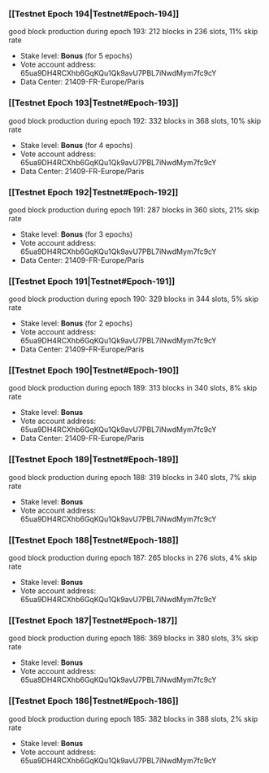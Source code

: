 ### [[Testnet Epoch 194|Testnet#Epoch-194]]
good block production during epoch 193: 212 blocks in 236 slots, 11% skip rate
* Stake level: **Bonus** (for 5 epochs)
* Vote account address: 65ua9DH4RCXhb6GqKQu1Qk9avU7PBL7iNwdMym7fc9cY
* Data Center: 21409-FR-Europe/Paris
### [[Testnet Epoch 193|Testnet#Epoch-193]]
good block production during epoch 192: 332 blocks in 368 slots, 10% skip rate
* Stake level: **Bonus** (for 4 epochs)
* Vote account address: 65ua9DH4RCXhb6GqKQu1Qk9avU7PBL7iNwdMym7fc9cY
* Data Center: 21409-FR-Europe/Paris
### [[Testnet Epoch 192|Testnet#Epoch-192]]
good block production during epoch 191: 287 blocks in 360 slots, 21% skip rate
* Stake level: **Bonus** (for 3 epochs)
* Vote account address: 65ua9DH4RCXhb6GqKQu1Qk9avU7PBL7iNwdMym7fc9cY
* Data Center: 21409-FR-Europe/Paris
### [[Testnet Epoch 191|Testnet#Epoch-191]]
good block production during epoch 190: 329 blocks in 344 slots, 5% skip rate
* Stake level: **Bonus** (for 2 epochs)
* Vote account address: 65ua9DH4RCXhb6GqKQu1Qk9avU7PBL7iNwdMym7fc9cY
* Data Center: 21409-FR-Europe/Paris
### [[Testnet Epoch 190|Testnet#Epoch-190]]
good block production during epoch 189: 313 blocks in 340 slots, 8% skip rate
* Stake level: **Bonus**
* Vote account address: 65ua9DH4RCXhb6GqKQu1Qk9avU7PBL7iNwdMym7fc9cY
* Data Center: 21409-FR-Europe/Paris
### [[Testnet Epoch 189|Testnet#Epoch-189]]
good block production during epoch 188: 319 blocks in 340 slots, 7% skip rate
* Stake level: **Bonus**
* Vote account address: 65ua9DH4RCXhb6GqKQu1Qk9avU7PBL7iNwdMym7fc9cY
### [[Testnet Epoch 188|Testnet#Epoch-188]]
good block production during epoch 187: 265 blocks in 276 slots, 4% skip rate
* Stake level: **Bonus**
* Vote account address: 65ua9DH4RCXhb6GqKQu1Qk9avU7PBL7iNwdMym7fc9cY
### [[Testnet Epoch 187|Testnet#Epoch-187]]
good block production during epoch 186: 369 blocks in 380 slots, 3% skip rate
* Stake level: **Bonus**
* Vote account address: 65ua9DH4RCXhb6GqKQu1Qk9avU7PBL7iNwdMym7fc9cY
### [[Testnet Epoch 186|Testnet#Epoch-186]]
good block production during epoch 185: 382 blocks in 388 slots, 2% skip rate
* Stake level: **Bonus**
* Vote account address: 65ua9DH4RCXhb6GqKQu1Qk9avU7PBL7iNwdMym7fc9cY